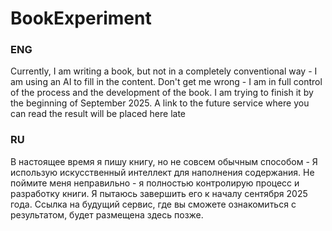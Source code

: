 # BookExperiment

### ENG

 Currently, I am writing a book, but not in a completely conventional way - 
                            I am using an AI to fill in the content. Don't get me wrong - I am in full control 
                            of the process and the development of the book. I am trying to finish it by the 
                            beginning of September 2025. A link to the future service where you can read 
                            the result will be placed here late


### RU 

В настоящее время я пишу книгу, но не совсем обычным способом - 
 Я использую искусственный интеллект для наполнения содержания. Не поймите меня неправильно - я полностью контролирую
процесс и разработку книги. Я пытаюсь завершить его к
началу сентября 2025 года. Ссылка на будущий сервис, где вы сможете ознакомиться
с результатом, будет размещена здесь позже.
